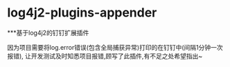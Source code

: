 # log4j2-plugins-appender
***基于log4j2的钉钉扩展插件

因为项目需要将log.error错误(包含全局捕获异常)打印的在钉钉中(间隔1分钟一次报错),
让开发测试及时知悉项目报错,顾写了此插件,有不足之处希望指出~
